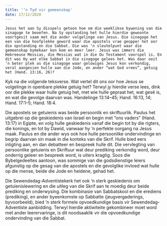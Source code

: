 ```yaml
---
title: '‘n Tyd vir gemeenskap'
date: 17/12/2020
---
```


`Jesus het aan Sy disspels getoon hoe om die weeklikse bywoning van die sinagoge te beoefen. Na Sy opstanding het hulle hierdie gewoonte voortgesit saam met die ander volgelinge van Jesus. Die sinagoge het een van die hoofplekke geword waar die apostels vrae geopper het oor die opstanding en die Sabbat. Die was ‘n sleutelpunt waar die gemeenskap bymekaar kon kom en meer leer. Jesus was immers die Hebreeuse Messias, die Messias wat in die Ou Testament voorspel is. En dit was Hy wat elke Sabbat in die sinagoge gelees het. Was daar ooit ‘n beter plek as die sinagoge waar gelowiges Jesus kon verkondig, veral aangesien hulle aan die Jode, en ander “wat God vrees”, getuig het (Hand. 13:16, 26)?`

Kyk na die volgende teksverse. Wat vertel dit ons oor hoe Jesus se volgelinge in openbare plekke getuig het? Terwyl jy hierdie verse lees, dink oor die plekke waar hulle getuig het, met wie hulle gepraat het, wat gesê is, en wat die gevolge daarvan was. Handelinge 13:14–45; Hand. 16:13, 14; Hand. 17:1–5; Hand. 18:4.

Die apostels se getuienis was beide persoonlik en skriftuurlik. Paulus het uitgebrei op die geskiedenis van Israel en begin met “ons vaders” (Hand. 13:17) in Egipte, en volg hulle geskiedenis vanaf die begin tot by die rigters, die konings, en tot by Dawid, vanwaar hy ‘n perfekte oorgang na Jesus maak. Paulus en die ander wys ook hoe hulle persoonlike ondervindinge en begrip daarvan sin maak in die konteks van die Skrif. Hulle bied eers inligting aan, en dan debatteer en bespreek hulle dit. Die vervlegting van persoonlike getuienis en Skriftuur wat deur prediking verkondig word, deur onderrig geleer en bespreek word, is uiters kragtig. Soos die Bybelgedeeltes aantoon, was sommige van die godsdienstige leiers afgunstig op die gesag van die apostels en die gevolglike invloed wat hulle op die mense, beide die Jode en heidene, gehad het.

Die Sewendedag-Adventistekerk het ook ‘n sterk geskiedenis om getuienislewering en die uitleg van die Skrif aan te moedig deur beide prediking en onderwysing. Die kombinasie van Sabbatskool en die erediens (prediking), en ander byeenkomste op Sabbatte (jeugvergaderings, byvoorbeeld), bied ‘n sterk formele opvoedkundige basis vir Sewendedag-Adventiste aanbidding. Terwyl hierdie aktiwiteite gekombineer moet word met ander leerervaringe, is dit noodsaaklik vir die opvoedkundige ondervinding van die Sabbat.